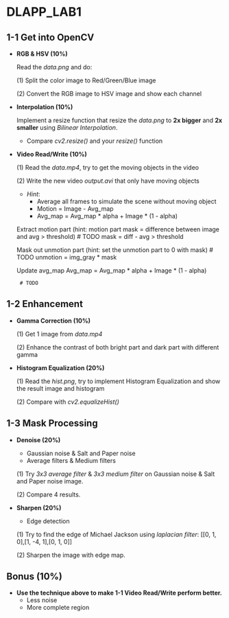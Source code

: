 # DLAPP_LAB1

## 1-1 Get into OpenCV
 - **RGB & HSV (10%)** 
   
   Read the *data.png* and do: 

    (1) Split the color image to Red/Green/Blue image

    (2) Convert the RGB image to HSV image and show each channel

 - **Interpolation (10%)**
   
   Implement a resize function that resize the *data.png* to **2x bigger** and **2x smaller** using *Bilinear Interpolation*.

     - Compare *cv2.resize()* and your *resize()* function

 - **Video Read/Write (10%)**

    (1) Read the *data.mp4*, try to get the moving objects in the video

    (2) Write the new video *output.avi* that only have moving objects

     * *Hint*:
        - Average all frames to simulate the scene without moving object
        - Motion = Image - Avg_map
        - Avg_map = Avg_map * alpha + Image * (1 - alpha)




      Extract motion part (hint: motion part mask = difference between image and avg > threshold)
        # TODO
            mask = diff - avg > threshold


      Mask out unmotion part (hint: set the unmotion part to 0 with mask)
        # TODO
            unmotion = img_gray * mask

      Update avg_map
            Avg_map = Avg_map * alpha + Image * (1 - alpha)

        # TODO





## 1-2 Enhancement 
 - **Gamma Correction (10%)**
 
    (1) Get 1 image from *data.mp4*

    (2) Enhance the contrast of both bright part and dark part with different gamma

 - **Histogram Equalization (20%)**

    (1) Read the *hist.png*, try to implement Histogram Equalization and show the result image and histogram

    (2) Compare with *cv2.equalizeHist()*



## 1-3 Mask Processing 
 - **Denoise (20%)**
     - Gaussian noise & Salt and Paper noise
     - Average filters & Medium filters
    
    (1) Try *3x3 average filter* & *3x3 medium filter* on Gaussian noise & Salt and Paper noise image.

    (2) Compare 4 results.

 - **Sharpen (20%)**
     - Edge detection

    (1) Try to find the edge of Michael Jackson using *laplacian filter*: [[0, 1, 0],[1, -4, 1],[0, 1, 0]]

    (2) Sharpen the image with edge map.



## Bonus (10%)
 - **Use the technique above to make 1-1 Video Read/Write perform better.**
     - Less noise
     - More complete region


